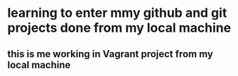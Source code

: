 # learning to enter mmy github and git projects done from my local machine
## this is me working in Vagrant project from my local machine
